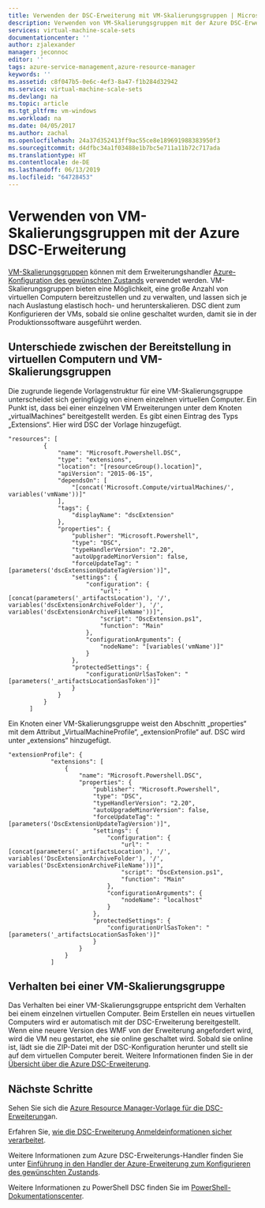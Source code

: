 ```yaml
---
title: Verwenden der DSC-Erweiterung mit VM-Skalierungsgruppen | Microsoft Docs
description: Verwenden von VM-Skalierungsgruppen mit der Azure DSC-Erweiterung
services: virtual-machine-scale-sets
documentationcenter: ''
author: zjalexander
manager: jeconnoc
editor: ''
tags: azure-service-management,azure-resource-manager
keywords: ''
ms.assetid: c8f047b5-0e6c-4ef3-8a47-f1b284d32942
ms.service: virtual-machine-scale-sets
ms.devlang: na
ms.topic: article
ms.tgt_pltfrm: vm-windows
ms.workload: na
ms.date: 04/05/2017
ms.author: zachal
ms.openlocfilehash: 24a37d352413ff9ac55ce8e189691988383950f3
ms.sourcegitcommit: d4dfbc34a1f03488e1b7bc5e711a11b72c717ada
ms.translationtype: HT
ms.contentlocale: de-DE
ms.lasthandoff: 06/13/2019
ms.locfileid: "64728453"
---
```

# <a name="using-virtual-machine-scale-sets-with-the-azure-dsc-extension"></a>Verwenden von VM-Skalierungsgruppen mit der Azure DSC-Erweiterung
[VM-Skalierungsgruppen](virtual-machine-scale-sets-overview.md) können mit dem Erweiterungshandler [Azure-Konfiguration des gewünschten Zustands](../virtual-machines/windows/extensions-dsc-overview.md?toc=%2fazure%2fvirtual-machines%2fwindows%2ftoc.json) verwendet werden. VM-Skalierungsgruppen bieten eine Möglichkeit, eine große Anzahl von virtuellen Computern bereitzustellen und zu verwalten, und lassen sich je nach Auslastung elastisch hoch- und herunterskalieren. DSC dient zum Konfigurieren der VMs, sobald sie online geschaltet wurden, damit sie in der Produktionssoftware ausgeführt werden.

## <a name="differences-between-deploying-to-virtual-machines-and-virtual-machine-scale-sets"></a>Unterschiede zwischen der Bereitstellung in virtuellen Computern und VM-Skalierungsgruppen
Die zugrunde liegende Vorlagenstruktur für eine VM-Skalierungsgruppe unterscheidet sich geringfügig von einem einzelnen virtuellen Computer. Ein Punkt ist, dass bei einer einzelnen VM Erweiterungen unter dem Knoten „virtualMachines“ bereitgestellt werden. Es gibt einen Eintrag des Typs „Extensions“. Hier wird DSC der Vorlage hinzugefügt.

```
"resources": [
          {
              "name": "Microsoft.Powershell.DSC",
              "type": "extensions",
              "location": "[resourceGroup().location]",
              "apiVersion": "2015-06-15",
              "dependsOn": [
                  "[concat('Microsoft.Compute/virtualMachines/', variables('vmName'))]"
              ],
              "tags": {
                  "displayName": "dscExtension"
              },
              "properties": {
                  "publisher": "Microsoft.Powershell",
                  "type": "DSC",
                  "typeHandlerVersion": "2.20",
                  "autoUpgradeMinorVersion": false,
                  "forceUpdateTag": "[parameters('dscExtensionUpdateTagVersion')]",
                  "settings": {
                      "configuration": {
                          "url": "[concat(parameters('_artifactsLocation'), '/', variables('dscExtensionArchiveFolder'), '/', variables('dscExtensionArchiveFileName'))]",
                          "script": "DscExtension.ps1",
                          "function": "Main"
                      },
                      "configurationArguments": {
                          "nodeName": "[variables('vmName')]"
                      }
                  },
                  "protectedSettings": {
                      "configurationUrlSasToken": "[parameters('_artifactsLocationSasToken')]"
                  }
              }
          }
      ]
```

Ein Knoten einer VM-Skalierungsgruppe weist den Abschnitt „properties“ mit dem Attribut „VirtualMachineProfile“, „extensionProfile“ auf. DSC wird unter „extensions“ hinzugefügt.

```
"extensionProfile": {
            "extensions": [
                {
                    "name": "Microsoft.Powershell.DSC",
                    "properties": {
                        "publisher": "Microsoft.Powershell",
                        "type": "DSC",
                        "typeHandlerVersion": "2.20",
                        "autoUpgradeMinorVersion": false,
                        "forceUpdateTag": "[parameters('DscExtensionUpdateTagVersion')]",
                        "settings": {
                            "configuration": {
                                "url": "[concat(parameters('_artifactsLocation'), '/', variables('DscExtensionArchiveFolder'), '/', variables('DscExtensionArchiveFileName'))]",
                                "script": "DscExtension.ps1",
                                "function": "Main"
                            },
                            "configurationArguments": {
                                "nodeName": "localhost"
                            }
                        },
                        "protectedSettings": {
                            "configurationUrlSasToken": "[parameters('_artifactsLocationSasToken')]"
                        }
                    }
                }
            ]
```

## <a name="behavior-for-a-virtual-machine-scale-set"></a>Verhalten bei einer VM-Skalierungsgruppe
Das Verhalten bei einer VM-Skalierungsgruppe entspricht dem Verhalten bei einem einzelnen virtuellen Computer. Beim Erstellen ein neues virtuellen Computers wird er automatisch mit der DSC-Erweiterung bereitgestellt. Wenn eine neuere Version des WMF von der Erweiterung angefordert wird, wird die VM neu gestartet, ehe sie online geschaltet wird. Sobald sie online ist, lädt sie die ZIP-Datei mit der DSC-Konfiguration herunter und stellt sie auf dem virtuellen Computer bereit. Weitere Informationen finden Sie in der [Übersicht über die Azure DSC-Erweiterung](../virtual-machines/windows/extensions-dsc-overview.md?toc=%2fazure%2fvirtual-machines%2fwindows%2ftoc.json).

## <a name="next-steps"></a>Nächste Schritte
Sehen Sie sich die [Azure Resource Manager-Vorlage für die DSC-Erweiterung](../virtual-machines/windows/extensions-dsc-template.md?toc=%2fazure%2fvirtual-machines%2fwindows%2ftoc.json)an.

Erfahren Sie, [wie die DSC-Erweiterung Anmeldeinformationen sicher verarbeitet](../virtual-machines/windows/extensions-dsc-credentials.md?toc=%2fazure%2fvirtual-machines%2fwindows%2ftoc.json). 

Weitere Informationen zum Azure DSC-Erweiterungs-Handler finden Sie unter [Einführung in den Handler der Azure-Erweiterung zum Konfigurieren des gewünschten Zustands](../virtual-machines/windows/extensions-dsc-overview.md?toc=%2fazure%2fvirtual-machines%2fwindows%2ftoc.json). 

Weitere Informationen zu PowerShell DSC finden Sie im [PowerShell-Dokumentationscenter](https://msdn.microsoft.com/powershell/dsc/overview). 

